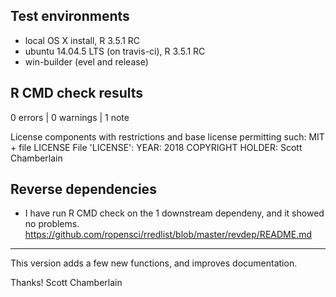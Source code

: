 ## Test environments

* local OS X install, R 3.5.1 RC
* ubuntu 14.04.5 LTS (on travis-ci), R 3.5.1 RC
* win-builder (evel and release)

## R CMD check results

0 errors | 0 warnings | 1 note

License components with restrictions and base license permitting such:
   MIT + file LICENSE
 File 'LICENSE':
   YEAR: 2018
   COPYRIGHT HOLDER: Scott Chamberlain

## Reverse dependencies

* I have run R CMD check on the 1 downstream dependeny, and 
it showed no problems.
<https://github.com/ropensci/rredlist/blob/master/revdep/README.md>

---

This version adds a few new functions, and improves documentation.

Thanks! 
Scott Chamberlain
